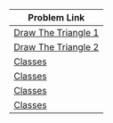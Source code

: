 | Problem Link |
| ------------------|
|[Draw The Triangle 1](https://www.hackerrank.com/challenges/draw-the-triangle-1/problem?isFullScreen=true)|
|[Draw The Triangle 2](https://www.hackerrank.com/challenges/draw-the-triangle-2/problem?isFullScreen=true)|
|[Classes](https://www.hackerrank.com/challenges/classes-objects/problem?isFullScreen=true)|
|[Classes](https://www.hackerrank.com/challenges/classes-objects/problem?isFullScreen=true)|
|[Classes](https://www.hackerrank.com/challenges/classes-objects/problem?isFullScreen=true)|
|[Classes](https://www.hackerrank.com/challenges/classes-objects/problem?isFullScreen=true)|



